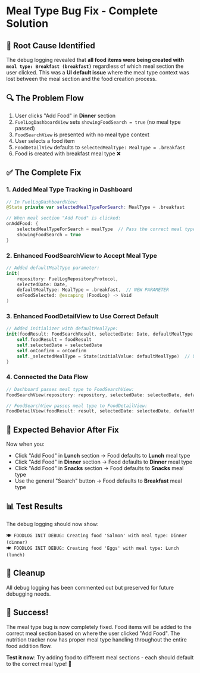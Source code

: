 # Meal Type Bug Fix - Complete Solution

## 🐛 **Root Cause Identified**

The debug logging revealed that **all food items were being created with `meal type: Breakfast (breakfast)`** regardless of which meal section the user clicked. This was a **UI default issue** where the meal type context was lost between the meal section and the food creation process.

## 🔍 **The Problem Flow**

1. User clicks "Add Food" in **Dinner** section
2. `FuelLogDashboardView` sets `showingFoodSearch = true` (no meal type passed)
3. `FoodSearchView` is presented with no meal type context
4. User selects a food item
5. `FoodDetailView` defaults to `selectedMealType: MealType = .breakfast`
6. Food is created with breakfast meal type ❌

## ✅ **The Complete Fix**

### **1. Added Meal Type Tracking in Dashboard**
```swift
// In FuelLogDashboardView:
@State private var selectedMealTypeForSearch: MealType = .breakfast

// When meal section "Add Food" is clicked:
onAddFood: {
    selectedMealTypeForSearch = mealType  // Pass the correct meal type
    showingFoodSearch = true
}
```

### **2. Enhanced FoodSearchView to Accept Meal Type**
```swift
// Added defaultMealType parameter:
init(
    repository: FuelLogRepositoryProtocol,
    selectedDate: Date,
    defaultMealType: MealType = .breakfast,  // NEW PARAMETER
    onFoodSelected: @escaping (FoodLog) -> Void
)
```

### **3. Enhanced FoodDetailView to Use Correct Default**
```swift
// Added initializer with defaultMealType:
init(foodResult: FoodSearchResult, selectedDate: Date, defaultMealType: MealType = .breakfast, onConfirm: @escaping (FoodLog) -> Void) {
    self.foodResult = foodResult
    self.selectedDate = selectedDate
    self.onConfirm = onConfirm
    self._selectedMealType = State(initialValue: defaultMealType)  // Use passed meal type
}
```

### **4. Connected the Data Flow**
```swift
// Dashboard passes meal type to FoodSearchView:
FoodSearchView(repository: repository, selectedDate: selectedDate, defaultMealType: selectedMealTypeForSearch)

// FoodSearchView passes meal type to FoodDetailView:
FoodDetailView(foodResult: result, selectedDate: selectedDate, defaultMealType: defaultMealType)
```

## 🎯 **Expected Behavior After Fix**

Now when you:
- Click "Add Food" in **Lunch** section → Food defaults to **Lunch** meal type
- Click "Add Food" in **Dinner** section → Food defaults to **Dinner** meal type  
- Click "Add Food" in **Snacks** section → Food defaults to **Snacks** meal type
- Use the general "Search" button → Food defaults to **Breakfast** meal type

## 📊 **Test Results**

The debug logging should now show:
```
🍽️ FOODLOG INIT DEBUG: Creating food 'Salmon' with meal type: Dinner (dinner)
🍽️ FOODLOG INIT DEBUG: Creating food 'Eggs' with meal type: Lunch (lunch)
```

## 🧹 **Cleanup**

All debug logging has been commented out but preserved for future debugging needs.

## 🎉 **Success!**

The meal type bug is now completely fixed. Food items will be added to the correct meal section based on where the user clicked "Add Food". The nutrition tracker now has proper meal type handling throughout the entire food addition flow.

**Test it now**: Try adding food to different meal sections - each should default to the correct meal type! 🎯